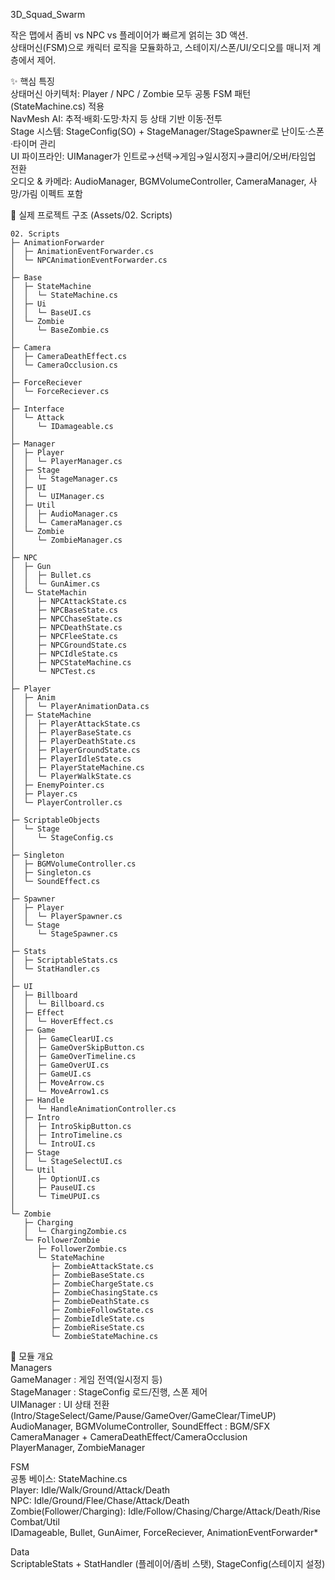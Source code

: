 3D_Squad_Swarm  
  
작은 맵에서 좀비 vs NPC vs 플레이어가 빠르게 얽히는 3D 액션.   
상태머신(FSM)으로 캐릭터 로직을 모듈화하고, 스테이지/스폰/UI/오디오를 매니저 계층에서 제어.    
   
✨ 핵심 특징     
상태머신 아키텍처: Player / NPC / Zombie 모두 공통 FSM 패턴(StateMachine.cs) 적용       
NavMesh AI: 추적·배회·도망·차지 등 상태 기반 이동·전투    
Stage 시스템: StageConfig(SO) + StageManager/StageSpawner로 난이도·스폰·타이머 관리     
UI 파이프라인: UIManager가 인트로→선택→게임→일시정지→클리어/오버/타임업 전환    
오디오 & 카메라: AudioManager, BGMVolumeController, CameraManager, 사망/가림 이펙트 포함   
  
🧱 실제 프로젝트 구조 (Assets/02. Scripts) 

```  
02. Scripts
├─ AnimationForwarder
│  ├─ AnimationEventForwarder.cs
│  └─ NPCAnimationEventForwarder.cs
│
├─ Base
│  ├─ StateMachine
│  │  └─ StateMachine.cs
│  ├─ Ui
│  │  └─ BaseUI.cs
│  └─ Zombie
│     └─ BaseZombie.cs
│
├─ Camera
│  ├─ CameraDeathEffect.cs
│  └─ CameraOcclusion.cs
│
├─ ForceReciever
│  └─ ForceReciever.cs
│
├─ Interface
│  └─ Attack
│     └─ IDamageable.cs
│
├─ Manager
│  ├─ Player
│  │  └─ PlayerManager.cs
│  ├─ Stage
│  │  └─ StageManager.cs
│  ├─ UI
│  │  └─ UIManager.cs
│  ├─ Util
│  │  ├─ AudioManager.cs
│  │  └─ CameraManager.cs
│  └─ Zombie
│     └─ ZombieManager.cs
│
├─ NPC
│  ├─ Gun
│  │  ├─ Bullet.cs
│  │  └─ GunAimer.cs
│  └─ StateMachin
│     ├─ NPCAttackState.cs
│     ├─ NPCBaseState.cs
│     ├─ NPCChaseState.cs
│     ├─ NPCDeathState.cs
│     ├─ NPCFleeState.cs
│     ├─ NPCGroundState.cs
│     ├─ NPCIdleState.cs
│     ├─ NPCStateMachine.cs
│     └─ NPCTest.cs
│
├─ Player
│  ├─ Anim
│  │  └─ PlayerAnimationData.cs
│  ├─ StateMachine
│  │  ├─ PlayerAttackState.cs
│  │  ├─ PlayerBaseState.cs
│  │  ├─ PlayerDeathState.cs
│  │  ├─ PlayerGroundState.cs
│  │  ├─ PlayerIdleState.cs
│  │  ├─ PlayerStateMachine.cs
│  │  └─ PlayerWalkState.cs
│  ├─ EnemyPointer.cs
│  ├─ Player.cs
│  └─ PlayerController.cs
│
├─ ScriptableObjects
│  └─ Stage
│     └─ StageConfig.cs
│
├─ Singleton
│  ├─ BGMVolumeController.cs
│  ├─ Singleton.cs
│  └─ SoundEffect.cs
│
├─ Spawner
│  ├─ Player
│  │  └─ PlayerSpawner.cs
│  └─ Stage
│     └─ StageSpawner.cs
│
├─ Stats
│  ├─ ScriptableStats.cs
│  └─ StatHandler.cs
│
├─ UI
│  ├─ Billboard
│  │  └─ Billboard.cs
│  ├─ Effect
│  │  └─ HoverEffect.cs
│  ├─ Game
│  │  ├─ GameClearUI.cs
│  │  ├─ GameOverSkipButton.cs
│  │  ├─ GameOverTimeline.cs
│  │  ├─ GameOverUI.cs
│  │  ├─ GameUI.cs
│  │  ├─ MoveArrow.cs
│  │  └─ MoveArrow1.cs
│  ├─ Handle
│  │  └─ HandleAnimationController.cs
│  ├─ Intro
│  │  ├─ IntroSkipButton.cs
│  │  ├─ IntroTimeline.cs
│  │  └─ IntroUI.cs
│  ├─ Stage
│  │  └─ StageSelectUI.cs
│  └─ Util
│     ├─ OptionUI.cs
│     ├─ PauseUI.cs
│     └─ TimeUPUI.cs
│
└─ Zombie
   ├─ Charging
   │  └─ ChargingZombie.cs
   └─ FollowerZombie
      ├─ FollowerZombie.cs
      └─ StateMachine
         ├─ ZombieAttackState.cs
         ├─ ZombieBaseState.cs
         ├─ ZombieChargeState.cs
         ├─ ZombieChasingState.cs
         ├─ ZombieDeathState.cs
         ├─ ZombieFollowState.cs
         ├─ ZombieIdleState.cs
         ├─ ZombieRiseState.cs
         └─ ZombieStateMachine.cs
```

🔌 모듈 개요   
Managers  
GameManager : 게임 전역(일시정지 등)   
StageManager : StageConfig 로드/진행, 스폰 제어   
UIManager : UI 상태 전환(Intro/StageSelect/Game/Pause/GameOver/GameClear/TimeUP)  
AudioManager, BGMVolumeController, SoundEffect : BGM/SFX  
CameraManager + CameraDeathEffect/CameraOcclusion  
PlayerManager, ZombieManager  
  
FSM  
공통 베이스: StateMachine.cs  
Player: Idle/Walk/Ground/Attack/Death  
NPC: Idle/Ground/Flee/Chase/Attack/Death   
Zombie(Follower/Charging): Idle/Follow/Chasing/Charge/Attack/Death/Rise   
Combat/Util  
IDamageable, Bullet, GunAimer, ForceReciever, AnimationEventForwarder*  
   
Data  
ScriptableStats + StatHandler (플레이어/좀비 스탯), StageConfig(스테이지 설정)  
  



